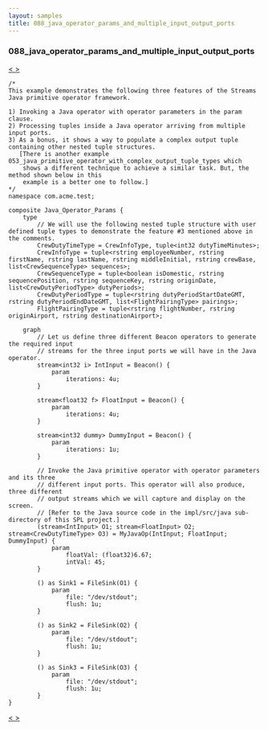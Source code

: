 ```yaml
---
layout: samples
title: 088_java_operator_params_and_multiple_input_output_ports
---
```


### 088_java_operator_params_and_multiple_input_output_ports

<div class="sampleNav"><a class="button" href="/sx43/samples/spl-for-beginner/087_email_alerts_via_java_native_function_com_acme_test_EmailAlerts_spl/"> < </a><a class="button" href="/sx43/samples/spl-for-beginner/089_integrating_streams_apps_with_web_apps_com_acme_test_WebCalculator_spl/"> > </a>
</div>

~~~~~~
/*
This example demonstrates the following three features of the Streams Java primitive operator framework.

1) Invoking a Java operator with operator parameters in the param clause.
2) Processing tuples inside a Java operator arriving from multiple input ports.
3) As a bonus, it shows a way to populate a complex output tuple containing other nested tuple structures.
   [There is another example 053_java_primitive_operator_with_complex_output_tuple_types which
    shows a different technique to achieve a similar task. But, the method shown below in this
    example is a better one to follow.]
*/
namespace com.acme.test;

composite Java_Operator_Params {
	type
		// We will use the following nested tuple structure with user defined tuple types to demonstrate the feature #3 mentioned above in the comments.
		CrewDutyTimeType = CrewInfoType, tuple<int32 dutyTimeMinutes>;
		CrewInfoType = tuple<rstring employeeNumber, rstring firstName, rstring lastName, rstring middleInitial, rstring crewBase, list<CrewSequenceType> sequences>;
		CrewSequenceType = tuple<boolean isDomestic, rstring sequencePosition, rstring sequenceKey, rstring originDate, list<CrewDutyPeriodType> dutyPeriods>;
		CrewDutyPeriodType = tuple<rstring dutyPeriodStartDateGMT, rstring dutyPeriodEndDateGMT, list<FlightPairingType> pairings>;
		FlightPairingType = tuple<rstring flightNumber, rstring originAirport, rstring destinationAirport>;
	
	graph
		// Let us define three different Beacon operators to generate the required input
		// streams for the three input ports we will have in the Java operator.
		stream<int32 i> IntInput = Beacon() {
			param
				iterations: 4u;
		}
		
		stream<float32 f> FloatInput = Beacon() {
			param
				iterations: 4u;
		}		
	
		stream<int32 dummy> DummyInput = Beacon() {
			param
				iterations: 1u;
		}
		
		// Invoke the Java primitive operator with operator parameters and its three
		// different input ports. This operator will also produce, three different
		// output streams which we will capture and display on the screen.
		// [Refer to the Java source code in the impl/src/java sub-directory of this SPL project.]
		(stream<IntInput> O1; stream<FloatInput> O2; stream<CrewDutyTimeType> O3) = MyJavaOp(IntInput; FloatInput; DummyInput) {
			param
				floatVal: (float32)6.67;
				intVal: 45;
		}				
		
		() as Sink1 = FileSink(O1) {
			param
				file: "/dev/stdout";
				flush: 1u;
		}
		
		() as Sink2 = FileSink(O2) {
			param
				file: "/dev/stdout";
				flush: 1u;
		}		
		
		() as Sink3 = FileSink(O3) {
			param
				file: "/dev/stdout";
				flush: 1u;
		}		
}
~~~~~~

<div class="sampleNav"><a class="button" href="/sx43/samples/spl-for-beginner/087_email_alerts_via_java_native_function_com_acme_test_EmailAlerts_spl/"> < </a><a class="button" href="/sx43/samples/spl-for-beginner/089_integrating_streams_apps_with_web_apps_com_acme_test_WebCalculator_spl/"> > </a>
</div>

